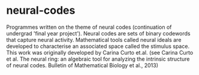 # neural-codes
Programmes written on the theme of neural codes (continuation of undergrad 'final year project'). Neural codes are sets of binary codewords that capture neural activity. Mathematical tools called neural ideals are developed to characterise an associated space called the stimulus space. This work was originally developed by Carina Curto et.al. (see Carina Curto et al. The neural ring: an algebraic tool for analyzing the intrinsic structure of neural codes. Bulletin of Mathematical Biology et al., 2013)

